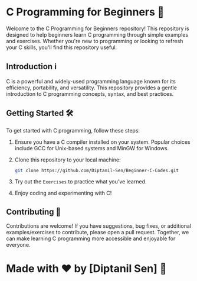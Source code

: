 # C Programming for Beginners 🚀

Welcome to the C Programming for Beginners repository! This repository is designed to help beginners learn C programming through simple examples and exercises. Whether you're new to programming or looking to refresh your C skills, you'll find this repository useful.

## Introduction ℹ️

C is a powerful and widely-used programming language known for its efficiency, portability, and versatility. This repository provides a gentle introduction to C programming concepts, syntax, and best practices.

## Getting Started 🛠️

To get started with C programming, follow these steps:

1. Ensure you have a C compiler installed on your system. Popular choices include GCC for Unix-based systems and MinGW for Windows.
2. Clone this repository to your local machine:

    ```bash
    git clone https://github.com/Diptanil-Sen/Beginner-C-Codes.git
    ```

3. Try out the `Exercises` to practice what you've learned.
4. Enjoy coding and experimenting with C!

## Contributing 🤝

Contributions are welcome! If you have suggestions, bug fixes, or additional examples/exercises to contribute, please open a pull request. Together, we can make learning C programming more accessible and enjoyable for everyone.

# Made with ❤️ by [Diptanil Sen] 🚀
